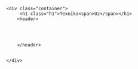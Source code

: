 <html lang="en">
<head>
    <meta charset="UTF-8">
    <meta name="viewport" content="width=device-width, initial-scale=1.0">
    <link rel="stylesheet" href="./style.css/style.css">
    <link rel="stylesheet" href="https://cdnjs.cloudflare.com/ajax/libs/font-awesome/6.5.0/css/all.min.css">
    <title>Document</title>
</head>
<body>
   
    <div class="container">
         <h1 class="h1">Texnika<span>Uz</span></h1>
        <header>
          
       
           
            
        </header>
      

    </div>
</body>
</html>
